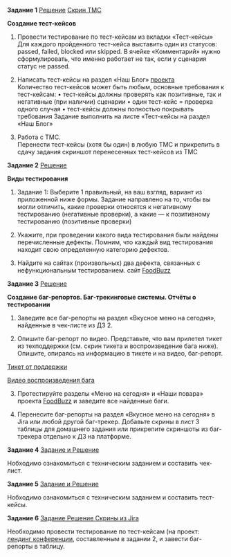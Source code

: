 **Задание 1**   [Решение](https://docs.google.com/spreadsheets/d/1PgcQPBvbtAEq5khZoGiOI0UwA6fHtwko/edit?usp=sharing&ouid=102571771603401284275&rtpof=true&sd=true)
[Скрин TMC](https://gbcdn.mrgcdn.ru/uploads/homeworkattachment/5131507/attachment/7852dae96a4e1570a9ffc666d0b1fade.png)

**Создание тест-кейсов**

1) Провести тестирование по тест-кейсам из вкладки «Тест-кейсы»
Для каждого пройденного тест-кейса выставить один из статусов: passed, failed, blocked или skipped.
В ячейке «Комментарий» нужно сформулировать, что именно работает не так, если у сценария статус не passed.

2) Написать тест-кейсы на раздел «Наш Блог» [проекта](https://test-stand.gb.ru/seminar_stands/foodbuzz/index.html?_ga=2.179303649.417890109.1684060856-132328116.1680087499)             
 Количество тест-кейсов может быть любым, основные требования к тест-кейсам:
• тест-кейсы должны проверять как позитивные, так и негативные (при наличии) сценарии
• один тест-кейс = проверка одного случая
• тест-кейсы должны полностью покрывать требования
Задание выполнить на листе «Тест-кейсы на раздел «Наш Блог»

3) Работа с ТМС.    
Перенести тест-кейсы (хотя бы один) в любую ТМС и прикрепить в сдачу задания скриншот перенесенных тест-кейсов из ТМС


**Задание 2**   [Решение](https://docs.google.com/spreadsheets/d/1hOGEe7k-XChMyYnkvD9etEkpuZOCS6eI/edit?usp=sharing&ouid=102571771603401284275&rtpof=true&sd=true)

**Виды тестирования**

1) Задание 1: Выберите 1 правильный, на ваш взгляд, вариант из приложенной ниже формы.
 Задание направлено на то, чтобы вы могли отличить, какие проверки относятся к негативному тестированию (негативные проверки), а какие — к позитивному тестированию (позитивные проверки)

 2)  Укажите, при проведении какого вида тестирования были найдены перечисленные дефекты. 
 Помним, что каждый вид тестирования находит свою определенную категорию дефектов.

 3) Найдите на сайтах (произвольных) два дефекта, связанных с нефункциональным тестированием. сайт [FoodBuzz](https://test-stand.gb.ru/seminar_stands/foodbuzz/index.html?_ga=2.179705697.417890109.1684060856-132328116.1680087499)



 **Задание 3**   [Решение](https://docs.google.com/spreadsheets/d/1vk_gYEBz2H4T2kZR6FWxj21HXWVG4UqS/edit?usp=sharing&ouid=102571771603401284275&rtpof=true&sd=true)


**Создание баг-репортов. Баг-трекинговые системы. Отчёты о тестировании**

1) Заведите все баг-репорты на раздел «Вкусное меню на сегодня», найденные в чек-листе из ДЗ 2.

2) Опишите баг-репорт по видео. Представьте, что вам прилетел тикет из техподдержки (см. скрин тикета и воспроизведение бага ниже). Опишите, опираясь на информацию в тикете и на видео, баг-репорт.

[Тикет от поддержки](https://cloud.mail.ru/public/1krc/N7JkWeKJ9)

[Видео воспроизведения бага](https://cloud.mail.ru/public/vwNj/7s6ZPwnXS)

3) Протестируйте разделы «Меню на сегодня» и «Наши повара» проекта [FoodBuzz](https://test-stand.gb.ru/seminar_stands/foodbuzz/index.html?_ga=2.171971814.417890109.1684060856-132328116.1680087499) и заведите все найденные баги.

4) Перенесите баг-репорты на раздел «Вкусное меню на сегодня» в Jira или любой другой баг-трекер. Добавьте скрины в лист 3 таблицы для домашнего задания или прикрепите скриншоты из баг-трекера отдельно к ДЗ на платформе.


**Задание 4**   [Задание и Решение](https://docs.google.com/spreadsheets/d/1rfbcqFnD2HKUoPyx-cIygo-SJ4ybruDyvipGtshCTkI/edit?usp=sharing)

Нобходимо ознакомиться с техническим заданием и составить чек-лист.


**Задание 5**   [Задание и Решение](https://docs.google.com/spreadsheets/d/17awsJUXMjPjJDsYHPHiEk5IHHzI5vIbyDvhRFUuTr3o/edit?usp=sharing)

Нобходимо ознакомиться с техническим заданием и составить тест-кейсы. 


**Задание 6**   [Задание Решение Скрины из Jira](https://docs.google.com/spreadsheets/d/1BdbnSZyx-D58Nzxao-zUzlVWU5IqoYlx_5JaVZdk5oE/edit?usp=sharing)

Необходимо провести тестирование по тест-кейсам (на проект: [лендинг конференции](https://test-stand.gb.ru/seminar_stands/umeet/index.html), составленным в задании 2, и завести баг-репорты в таблицу.




